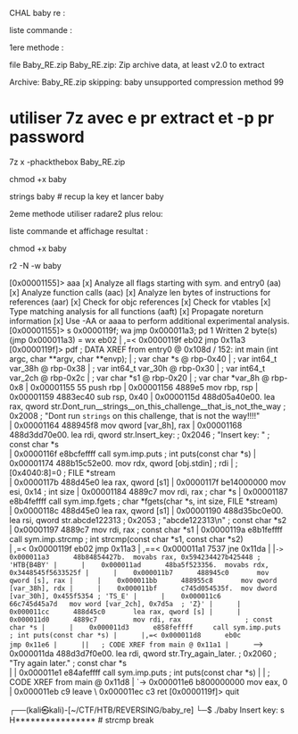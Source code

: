 CHAL baby re :

liste commande :

1ere methode :

file Baby_RE.zip 
Baby_RE.zip: Zip archive data, at least v2.0 to extract

Archive:  Baby_RE.zip
   skipping: baby                    unsupported compression method 99

# utiliser 7z avec e pr extract et -p pr password

7z x -phackthebox Baby_RE.zip

chmod +x baby

strings baby # recup la key et lancer baby

2eme methode utiliser radare2 plus relou:

liste commande et affichage resultat :

chmod +x baby

r2 -N -w baby

[0x00001155]> aaa
[x] Analyze all flags starting with sym. and entry0 (aa)
[x] Analyze function calls (aac)
[x] Analyze len bytes of instructions for references (aar)
[x] Check for objc references
[x] Check for vtables
[x] Type matching analysis for all functions (aaft)
[x] Propagate noreturn information
[x] Use -AA or aaaa to perform additional experimental analysis.
[0x00001155]> s 0x0000119f; wa jmp 0x000011a3; pd 1
Written 2 byte(s) (jmp 0x000011a3) = wx eb02
|       ,=< 0x0000119f      eb02           jmp 0x11a3
[0x0000119f]> pdf
            ; DATA XREF from entry0 @ 0x108d
/ 152: int main (int argc, char **argv, char **envp);
|           ; var char *s @ rbp-0x40
|           ; var int64_t var_38h @ rbp-0x38
|           ; var int64_t var_30h @ rbp-0x30
|           ; var int64_t var_2ch @ rbp-0x2c
|           ; var char *s1 @ rbp-0x20
|           ; var char *var_8h @ rbp-0x8
|           0x00001155      55             push rbp
|           0x00001156      4889e5         mov rbp, rsp
|           0x00001159      4883ec40       sub rsp, 0x40
|           0x0000115d      488d05a40e00.  lea rax, qword str.Dont_run__strings__on_this_challenge__that_is_not_the_way ; 0x2008 ; "Dont run `strings` on this challenge, that is not the way!!!!"                                  
|           0x00001164      488945f8       mov qword [var_8h], rax
|           0x00001168      488d3dd70e00.  lea rdi, qword str.Insert_key: ; 0x2046 ; "Insert key: " ; const char *s                                                                                                                 
|           0x0000116f      e8bcfeffff     call sym.imp.puts           ; int puts(const char *s)
|           0x00001174      488b15c52e00.  mov rdx, qword [obj.stdin]  ; rdi
|                                                                      ; [0x4040:8]=0 ; FILE *stream              
|           0x0000117b      488d45e0       lea rax, qword [s1]
|           0x0000117f      be14000000     mov esi, 0x14               ; int size
|           0x00001184      4889c7         mov rdi, rax                ; char *s
|           0x00001187      e8b4feffff     call sym.imp.fgets          ; char *fgets(char *s, int size, FILE *stream)                                                                                                               
|           0x0000118c      488d45e0       lea rax, qword [s1]
|           0x00001190      488d35bc0e00.  lea rsi, qword str.abcde122313 ; 0x2053 ; "abcde122313\n" ; const char *s2                                                                                                               
|           0x00001197      4889c7         mov rdi, rax                ; const char *s1
|           0x0000119a      e8b1feffff     call sym.imp.strcmp         ; int strcmp(const char *s1, const char *s2)                                                                                                                 
|       ,=< 0x0000119f      eb02           jmp 0x11a3
|      ,==< 0x000011a1      7537           jne 0x11da
|      |`-> 0x000011a3      48b84854427b.  movabs rax, 0x594234427b425448 ; 'HTB{B4BY'
|      |    0x000011ad      48ba5f523356.  movabs rdx, 0x3448545f5633525f
|      |    0x000011b7      488945c0       mov qword [s], rax
|      |    0x000011bb      488955c8       mov qword [var_38h], rdx
|      |    0x000011bf      c745d054535f.  mov dword [var_30h], 0x455f5354 ; 'TS_E'
|      |    0x000011c6      66c745d45a7d   mov word [var_2ch], 0x7d5a  ; 'Z}'
|      |    0x000011cc      488d45c0       lea rax, qword [s]
|      |    0x000011d0      4889c7         mov rdi, rax                ; const char *s
|      |    0x000011d3      e858feffff     call sym.imp.puts           ; int puts(const char *s)
|      |,=< 0x000011d8      eb0c           jmp 0x11e6
|      ||   ; CODE XREF from main @ 0x11a1
|      `--> 0x000011da      488d3d7f0e00.  lea rdi, qword str.Try_again_later. ; 0x2060 ; "Try again later." ; const char *s                                                                                                        
|       |   0x000011e1      e84afeffff     call sym.imp.puts           ; int puts(const char *s)
|       |   ; CODE XREF from main @ 0x11d8
|       `-> 0x000011e6      b800000000     mov eax, 0
|           0x000011eb      c9             leave
\           0x000011ec      c3             ret
[0x0000119f]> quit
                                                                                                                  
┌──(kali㉿kali)-[~/CTF/HTB/REVERSING/baby_re]
└─$ ./baby 
Insert key: 
s
H**************** # strcmp break


